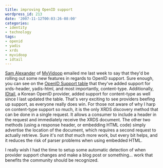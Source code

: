 ```yaml
---
title: improving OpenID support
wordpress_id: 213
date: '2007-11-12T00:03:26-08:00'
categories:
- identity
- technology
tags:
- openid
- yadis
- xrds
- myvidoop
- idtail
---
```

[Sam Alexander][] of [MyVidoop][] emailed me last week to say that they'd be rolling out some new features in regards to
OpenID support.  Sure enough, you can see on the [OpenID Support table][] that they've added support for xrds-header,
yadis-html, and most importantly, content-type.  Additionally, [IDtail][], a Korean OpenID provider, added support for
content-type as well since I last updated the table.  That's very exciting to see providers beefing up support, as
everyone really does win.  For those not aware of why I harp on content-type support so much, it is the only XRDS
discovery method that can be done in a single request.  It allows a consumer to include a header in the request and
immediately receive the XRDS document. The other two methods (using a response header, or embedding HTML code) simply
advertise the location of the document, which requires a second request to actually retrieve.  Sure it's not *that* much
more work, but every bit helps, and it reduces the risk of parser problems when using embedded HTML.

I really wish I had the time to setup some automatic detection of when provider support changes and make a blog post or
something... work that benefits the community should be recognized.


[Sam Alexander]: http://salexander.myvidoop.com/
[MyVidoop]: http://myvidoop.com/
[OpenID Support table]: /openid-support
[IDtail]: http://idtail.com/
